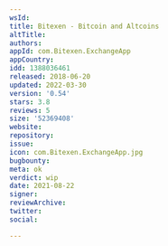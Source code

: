```yaml
---
wsId: 
title: Bitexen - Bitcoin and Altcoins
altTitle: 
authors: 
appId: com.Bitexen.ExchangeApp
appCountry: 
idd: 1388036461
released: 2018-06-20
updated: 2022-03-30
version: '0.54'
stars: 3.8
reviews: 5
size: '52369408'
website: 
repository: 
issue: 
icon: com.Bitexen.ExchangeApp.jpg
bugbounty: 
meta: ok
verdict: wip
date: 2021-08-22
signer: 
reviewArchive: 
twitter: 
social: 

---
```


